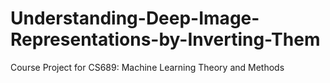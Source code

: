 # Understanding-Deep-Image-Representations-by-Inverting-Them
Course Project for CS689: Machine Learning Theory and Methods
